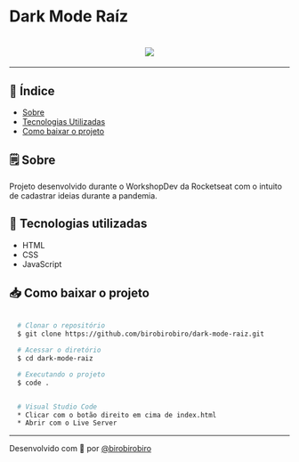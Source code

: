 # Dark Mode Raíz


<h1 align="center"> 
  <img src="https://ik.imagekit.io/birobirobiro/Peek_2020-08-27_00-42_rZyl-Fw84d.gif">
</h1>

---
## 📕 Índice

- [Sobre](#-sobre)
- [Tecnologias Utilizadas](#-tecnologias-utilizadas)
- [Como baixar o projeto](#-como-baixar-o-projeto)

## 🗒 Sobre

Projeto desenvolvido durante o WorkshopDev da Rocketseat com o intuito de cadastrar ideias durante a pandemia.

## 🚀 Tecnologias utilizadas

- HTML
- CSS
- JavaScript

## 📥 Como baixar o projeto

```bash

  # Clonar o repositório
  $ git clone https://github.com/birobirobiro/dark-mode-raiz.git

  # Acessar o diretório
  $ cd dark-mode-raiz

  # Executando o projeto
  $ code .


  # Visual Studio Code
  * Clicar com o botão direito em cima de index.html
  * Abrir com o Live Server
```

---
Desenvolvido com 💜 por [@birobirobiro](twitter.com/birobirobiro_)